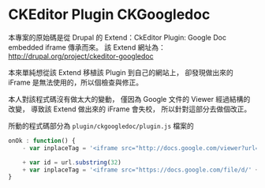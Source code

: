 CKEditor Plugin CKGoogledoc
===========================

本專案的原始碼是從 Drupal 的 Extend：CkEditor Plugin: Google Doc embedded iframe 傳承而來。
該 Extend 網址為：http://drupal.org/project/ckeditor-googledoc

本來單純想從該 Extend 移植該 Plugin 到自己的網站上，
卻發現做出來的 iFrame 是無法使用的，所以個檢查與修正。

本人對該程式碼沒有做太大的變動，
僅因為 Google 文件的 Viewer 經過結構的改變，
導致該 Extend 做出來的 iFrame 會失校，
所以針對這部分去做個改正。

所動的程式碼部分為 `plugin/ckgoogledoc/plugin.js` 檔案的

```js
onOk : function() {
    - var inplaceTag = '<iframe src="http://docs.google.com/viewer?url=' + encodeURIComponent(url) + '&embedded=true" width="' + parseInt(width) + '" height="' + parseInt(height) + '" style="border: none;">';

    + var id = url.substring(32)
    + var inplaceTag = '<iframe src="https://docs.google.com/file/d/' + encodeURIComponent(id) + '/preview" width="' + parseInt(width) + '" height="' + parseInt(height) + '" style="border: none;">';
}
```



